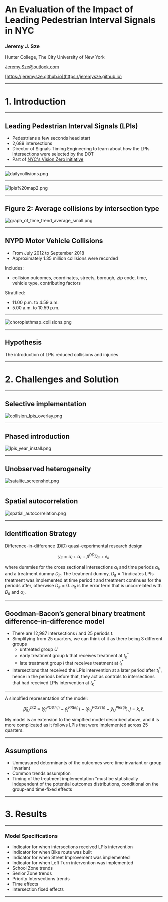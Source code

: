 <!-- $theme: default -->

<!-- page_number: true -->

# An Evaluation of the Impact of Leading Pedestrian Interval Signals in NYC

### Jeremy J. Sze
Hunter College, The City University of New York

[Jeremy.Sze@outlook.com](mailto:Jeremy.Sze@outlook.com)

[https://jeremysze.github.io](https://jeremysze.github.io)

---
# 1. Introduction

---


## Leading Pedestrian Interval Signals (LPIs)
* Pedestrians a few seconds head start
* 2,689 intersections
* Director of Signals Timing Engineering to learn about how the LPIs intersections were selected by the DOT
* Part of [NYC's Vision Zero initiative](https://www1.nyc.gov/site/visionzero/index.page)
---
![dailycollisions.png](../manuscripts/dailycollisions.png)

---
![lpis%20map2.png](../manuscripts/lpis%20map2.png)


---

## Figure 2: Average collisions by intersection type
![graph_of_time_trend_average_small.png](../manuscripts/graph_of_time_trend_average_small.png)

---
## NYPD Motor Vehicle Collisions
* From July 2012 to September 2018
* Approximately 1.35 million collisions were recorded

Includes: 
* collision outcomes, coordinates, streets, borough, zip code, time, vehicle type, contributing factors

Stratified:
* 11.00 p.m. to 4.59 a.m.
* 5.00 a.m. to 10.59 p.m.

---

![choroplethmap_collisions.png](../manuscripts/choroplethmap_collisions.png)

---
## Hypothesis

The introduction of LPIs reduced collisions and injuries

---
# 2. Challenges and Solution

---
## Selective implementation
![collision_lpis_overlay.png](../manuscripts/collision_lpis_overlay.png)

---
## Phased introduction
![lpis_year_install.png](../manuscripts/lpis_year_install.png)

---
## Unobserved heterogeneity
![satalite_screenshot.png](../manuscripts/satalite_screenshot.png)

---
## Spatial autocorrelation
![spatial_autocorrelation.png](../manuscripts/spatial_autocorrelation.png)

---
## Identification Strategy
Difference-in-difference (DiD) quasi-experimental research design

$$ y_{it} = \alpha_i + \alpha_t + \beta^{DD}D_{it} + e_{it} $$

where dummies for the cross sectional intersections $\alpha_i$ and time periods $\alpha_t$, and a treatment dummy $D_{it}$. The treatment dummy, $D_{it} = 1$ indicates LPIs treatment was implemented at time period $t$ and treatment continues for the periods after, otherwise $D_{it} = 0$.  $e_{it}$ is the error term that is uncorrelated with $D_{it}$ and  $\alpha_t$.

---
## Goodman-Bacon’s general binary treatment difference-in-difference model
* There are 12,987 intersections $i$ and 25 periods $t$.
* Simplifying from 25 quarters, we can think of it as there being 3 different groups
    * untreated group $U$
    * early treatment group $k$ that receives treatment at $t^*_k$
    * late treatment group $l$ that receives treatment at $t^*_l$
* Intersections that received the LPIs intervention at a later period after $t^*_l$, hence in the periods before that, they act as controls to intersections that had received LPIs intervention at $t^*_k$

---

A simplfied representation of the model:


$$ \hat{\beta}_{jU}^{2x2} \equiv  (\bar y_j^{POST(j)} - \bar y_j^{PRE(j)}) - (\bar y_U^{POST(j)} - \bar y_U^{PRE(j)}), j=k,\ell. $$

My model is an extension to the simplfied model described above, and it is more complicated as it follows LPIs that were implemented across 25 quarters.

---
## Assumptions
* Unmeasured determinants of the outcomes were time invariant or group invariant
* Common trends assumption
* Timing of the treatment implementation “must be statistically independent of the potential outcomes distributions, conditional on the group-and time-fixed effects

---
# 3. Results
---
### Model Specifications
* Indicator for when intersections received LPIs intervention
* Indicator for when Bike route was built
* Indicator for when Street Improvement was implemented
* Indicator for when Left Turn intervention was implemented
* School Zone trends
* Senior Zone trends
* Priority Intersections trends
* Time effects
* Intersection fixed effects

---

